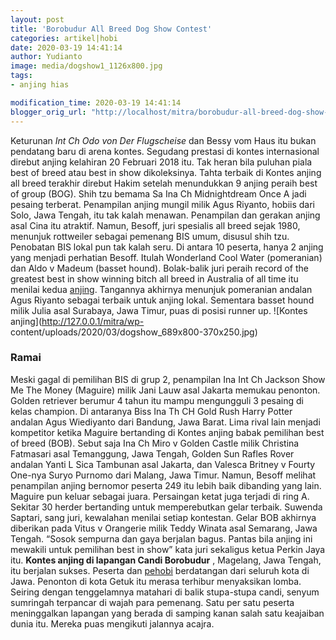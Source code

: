 ```yaml
---
layout: post
title: 'Borobudur All Breed Dog Show Contest'
categories: artikel|hobi
date: 2020-03-19 14:41:14
author: Yudianto
image: media/dogshow1_1126x800.jpg
tags:
- anjing hias

modification_time: 2020-03-19 14:41:14
blogger_orig_url: "http://localhost/mitra/borobudur-all-breed-dog-show-contest.html"
---
```


Keturunan _Int Ch Odo von Der Flugscheise_ dan Bessy vom Haus itu bukan
pendatang baru di arena kontes. Segudang prestasi di kontes internasional
direbut anjing kelahiran 20 Februari 2018 itu. Tak heran bila puluhan piala
best of breed atau best in show dikoleksinya. Tahta terbaik di Kontes anjing
all breed terakhir direbut Hakim setelah menundukkan 9 anjing peraih best of
group (BOG). Shih tzu bemama Sa Ina Ch Midnightdream Once A jadi pesaing
terberat. Penampilan anjing mungil milik Agus Riyanto, hobiis dari Solo, Jawa
Tengah, itu tak kalah menawan. Penampilan dan gerakan anjing asal Cina itu
atraktif. Namun, Besoff, juri spesialis all breed sejak 1980, menunjuk
rottweiler sebagai pemenang BIS umum, disusul shih tzu. Penobatan BIS lokal
pun tak kalah seru. Di antara 10 peserta, hanya 2 anjing yang menjadi
perhatian Besoff. Itulah Wonderland Cool Water (pomeranian) dan Aldo v Madeum
(basset hound). Bolak-balik juri peraih record of the greatest best in show
winning bitch all breed in Australia of all time itu menilai kedua
[anjing](http://127.0.0.1/mitra/topik/anjing-hias). Tangannya akhirnya
menunjuk pomeranian andalan Agus Riyanto sebagai terbaik untuk anjing lokal.
Sementara basset hound milik Julia asal Surabaya, Jawa Timur, puas di posisi
runner up. ![Kontes anjing](http://127.0.0.1/mitra/wp-
content/uploads/2020/03/dogshow_689x800-370x250.jpg)

### Ramai

Meski gagal di pemilihan BIS di grup 2, penampilan Ina Int Ch Jackson Show Me
The Money (Maguire) milik Jani Lauw asal Jakarta memukau penonton. Golden
retriever berumur 4 tahun itu mampu mengungguli 3 pesaing di kelas champion.
Di antaranya Biss Ina Th CH Gold Rush Harry Potter andalan Agus Wiediyanto
dari Bandung, Jawa Barat. Lima rival lain menjadi kompetitor ketika Maguire
bertanding di Kontes anjing babak pemilihan best of breed (BOB). Sebut saja
Ina Ch Miro v Golden Castle milik Christina Fatmasari asal Temanggung, Jawa
Tengah, Golden Sun Rafles Rover andalan Yanti L Sica Tambunan asal Jakarta,
dan Valesca Britney v Fourty One-nya Suryo Purnomo dari Malang, Jawa Timur.
Namun, Besoff melihat penampilan anjing bernomor peserta 249 itu lebih baik
dibanding yang lain. Maguire pun keluar sebagai juara. Persaingan ketat juga
terjadi di ring A. Sekitar 30 herder bertanding untuk memperebutkan gelar
terbaik. Suwenda Saptari, sang juri, kewalahan menilai setiap kontestan. Gelar
BOB akhirnya diberikan pada Vitus v Orangerie milik Teddy Winata asal
Semarang, Jawa Tengah. “Sosok sempurna dan gaya berjalan bagus. Pantas bila
anjing ini mewakili untuk pemilihan best in show” kata juri sekaligus ketua
Perkin Jaya itu. **Kontes anjing di lapangan Candi Borobudur** , Magelang,
Jawa Tengah, itu berjalan sukses. Peserta dan
[pehobi](http://127.0.0.1/mitra/hobi) berdatangan dari seluruh kota di Jawa.
Penonton di kota Getuk itu merasa terhibur menyaksikan lomba. Seiring dengan
tenggelamnya matahari di balik stupa-stupa candi, senyum sumringah terpancar
di wajah para pemenang. Satu per satu peserta meninggalkan lapangan yang
berada di samping kanan salah satu keajaiban dunia itu. Mereka puas mengikuti
jalannya acajra.


